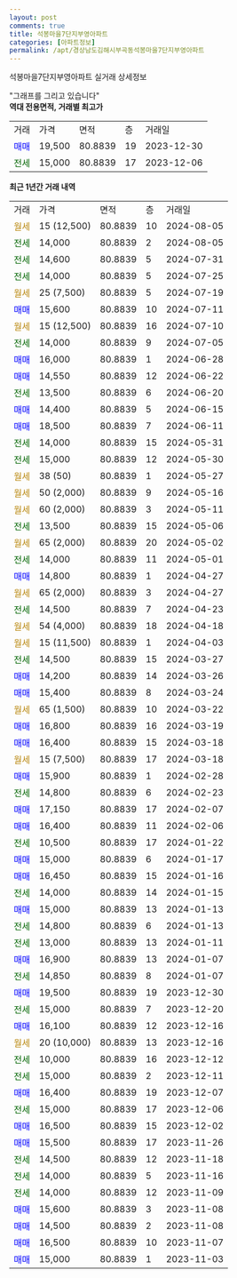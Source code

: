 ```yaml
---
layout: post
comments: true
title: 석봉마을7단지부영아파트
categories: [아파트정보]
permalink: /apt/경상남도김해시부곡동석봉마을7단지부영아파트
---
```


석봉마을7단지부영아파트 실거래 상세정보

<script type="text/javascript">
  google.charts.load('current', {'packages':['line', 'corechart']});
  google.charts.setOnLoadCallback(drawChart);

  function drawChart() {
    var data = new google.visualization.DataTable();
    data.addColumn('date', '거래일');
    data.addColumn('number', "매매");
    data.addColumn('number', "전세");
    data.addColumn('number', "전매");

    data.addRows([[new Date(Date.parse("2024-08-05")), null, null, null], [new Date(Date.parse("2024-08-05")), null, 14000, null], [new Date(Date.parse("2024-07-31")), null, 14600, null], [new Date(Date.parse("2024-07-25")), null, 14000, null], [new Date(Date.parse("2024-07-19")), null, null, null], [new Date(Date.parse("2024-07-11")), 15600, null, null], [new Date(Date.parse("2024-07-10")), null, null, null], [new Date(Date.parse("2024-07-05")), null, 14000, null], [new Date(Date.parse("2024-06-28")), 16000, null, null], [new Date(Date.parse("2024-06-22")), 14550, null, null], [new Date(Date.parse("2024-06-20")), null, 13500, null], [new Date(Date.parse("2024-06-15")), 14400, null, null], [new Date(Date.parse("2024-06-11")), 18500, null, null], [new Date(Date.parse("2024-05-31")), null, 14000, null], [new Date(Date.parse("2024-05-30")), null, 15000, null], [new Date(Date.parse("2024-05-27")), null, null, null], [new Date(Date.parse("2024-05-16")), null, null, null], [new Date(Date.parse("2024-05-11")), null, null, null], [new Date(Date.parse("2024-05-06")), null, 13500, null], [new Date(Date.parse("2024-05-02")), null, null, null], [new Date(Date.parse("2024-05-01")), null, 14000, null], [new Date(Date.parse("2024-04-27")), 14800, null, null], [new Date(Date.parse("2024-04-27")), null, null, null], [new Date(Date.parse("2024-04-23")), null, 14500, null], [new Date(Date.parse("2024-04-18")), null, null, null], [new Date(Date.parse("2024-04-03")), null, null, null], [new Date(Date.parse("2024-03-27")), null, 14500, null], [new Date(Date.parse("2024-03-26")), 14200, null, null], [new Date(Date.parse("2024-03-24")), 15400, null, null], [new Date(Date.parse("2024-03-22")), null, null, null], [new Date(Date.parse("2024-03-19")), 16800, null, null], [new Date(Date.parse("2024-03-18")), 16400, null, null], [new Date(Date.parse("2024-03-18")), null, null, null], [new Date(Date.parse("2024-02-28")), 15900, null, null], [new Date(Date.parse("2024-02-23")), null, 14800, null], [new Date(Date.parse("2024-02-07")), 17150, null, null], [new Date(Date.parse("2024-02-06")), 16400, null, null], [new Date(Date.parse("2024-01-22")), null, 10500, null], [new Date(Date.parse("2024-01-17")), 15000, null, null], [new Date(Date.parse("2024-01-16")), 16450, null, null], [new Date(Date.parse("2024-01-15")), null, 14000, null], [new Date(Date.parse("2024-01-13")), 15000, null, null], [new Date(Date.parse("2024-01-13")), null, 14800, null], [new Date(Date.parse("2024-01-11")), null, 13000, null], [new Date(Date.parse("2024-01-07")), 16900, null, null], [new Date(Date.parse("2024-01-07")), null, 14850, null], [new Date(Date.parse("2023-12-30")), 19500, null, null], [new Date(Date.parse("2023-12-20")), null, 15000, null], [new Date(Date.parse("2023-12-16")), 16100, null, null], [new Date(Date.parse("2023-12-16")), null, null, null], [new Date(Date.parse("2023-12-12")), null, 10000, null], [new Date(Date.parse("2023-12-11")), null, 15000, null], [new Date(Date.parse("2023-12-07")), 16400, null, null], [new Date(Date.parse("2023-12-06")), null, 15000, null], [new Date(Date.parse("2023-12-02")), 16500, null, null], [new Date(Date.parse("2023-11-26")), 15500, null, null], [new Date(Date.parse("2023-11-18")), null, 14500, null], [new Date(Date.parse("2023-11-16")), null, 14000, null], [new Date(Date.parse("2023-11-09")), null, 14000, null], [new Date(Date.parse("2023-11-08")), 15600, null, null], [new Date(Date.parse("2023-11-08")), 14500, null, null], [new Date(Date.parse("2023-11-07")), 16500, null, null], [new Date(Date.parse("2023-11-03")), 15000, null, null]]);

    var options = {
      hAxis: {
        format: 'yyyy/MM/dd'
      },    
      lineWidth: 0,
      pointsVisible: true,    
      title: '최근 1년간 유형별 실거래가 분포',
      legend: { position: 'bottom' }
    };

    var formatter = new google.visualization.NumberFormat({pattern:'###,###'} );
    formatter.format(data, 1);
    formatter.format(data, 2);
    
    setTimeout(function() {
        var chart = new google.visualization.LineChart(document.getElementById('columnchart_material'));
        chart.draw(data, (options));
        document.getElementById('loading').style.display = 'none';
    }, 200);
  }
</script>


<div id="loading" style="z-index:20; display: block; margin-left: 0px">"그래프를 그리고 있습니다"</div>
<div id="columnchart_material" style="width: 95%; margin-left: 0px; display: block"></div>
<!-- contents start -->
<b>역대 전용면적, 거래별 최고가</b>
<table class="sortable">
    <tr>
      <td>거래</td>
      <td>가격</td>
      <td>면적</td>
      <td>층</td>
      <td>거래일</td>
    </tr>
        <tr>
          <td><a style="color: blue">매매</a></td>
          <td>19,500</td>
          <td>80.8839</td>
          <td>19</td>
          <td>2023-12-30</td>
        </tr>        
        <tr>
              <td><a style="color: darkgreen">전세</a></td>
              <td>15,000</td>
              <td>80.8839</td>
              <td>17</td>
              <td>2023-12-06</td>
            </tr>        
    
</table>

<b>최근 1년간 거래 내역</b>

<table class="sortable">
    <tr>
      <td>거래</td>
      <td>가격</td>
      <td>면적</td>
      <td>층</td>
      <td>거래일</td>
    </tr>
    <tr>
      <td><a style="color: darkgoldenrod">월세</a></td>
      <td>15 (12,500)</td>
      <td>80.8839</td>
      <td>10</td>
      <td>2024-08-05</td>
    </tr>          <tr>
      <td><a style="color: darkgreen">전세</a></td>
      <td>14,000</td>
      <td>80.8839</td>
      <td>2</td>
      <td>2024-08-05</td>
    </tr>          <tr>
      <td><a style="color: darkgreen">전세</a></td>
      <td>14,600</td>
      <td>80.8839</td>
      <td>5</td>
      <td>2024-07-31</td>
    </tr>          <tr>
      <td><a style="color: darkgreen">전세</a></td>
      <td>14,000</td>
      <td>80.8839</td>
      <td>5</td>
      <td>2024-07-25</td>
    </tr>          <tr>
      <td><a style="color: darkgoldenrod">월세</a></td>
      <td>25 (7,500)</td>
      <td>80.8839</td>
      <td>5</td>
      <td>2024-07-19</td>
    </tr>          <tr>
      <td><a style="color: blue">매매</a></td>
      <td>15,600</td>
      <td>80.8839</td>
      <td>10</td>
      <td>2024-07-11</td>
    </tr>          <tr>
      <td><a style="color: darkgoldenrod">월세</a></td>
      <td>15 (12,500)</td>
      <td>80.8839</td>
      <td>16</td>
      <td>2024-07-10</td>
    </tr>          <tr>
      <td><a style="color: darkgreen">전세</a></td>
      <td>14,000</td>
      <td>80.8839</td>
      <td>9</td>
      <td>2024-07-05</td>
    </tr>          <tr>
      <td><a style="color: blue">매매</a></td>
      <td>16,000</td>
      <td>80.8839</td>
      <td>1</td>
      <td>2024-06-28</td>
    </tr>          <tr>
      <td><a style="color: blue">매매</a></td>
      <td>14,550</td>
      <td>80.8839</td>
      <td>12</td>
      <td>2024-06-22</td>
    </tr>          <tr>
      <td><a style="color: darkgreen">전세</a></td>
      <td>13,500</td>
      <td>80.8839</td>
      <td>6</td>
      <td>2024-06-20</td>
    </tr>          <tr>
      <td><a style="color: blue">매매</a></td>
      <td>14,400</td>
      <td>80.8839</td>
      <td>5</td>
      <td>2024-06-15</td>
    </tr>          <tr>
      <td><a style="color: blue">매매</a></td>
      <td>18,500</td>
      <td>80.8839</td>
      <td>7</td>
      <td>2024-06-11</td>
    </tr>          <tr>
      <td><a style="color: darkgreen">전세</a></td>
      <td>14,000</td>
      <td>80.8839</td>
      <td>15</td>
      <td>2024-05-31</td>
    </tr>          <tr>
      <td><a style="color: darkgreen">전세</a></td>
      <td>15,000</td>
      <td>80.8839</td>
      <td>12</td>
      <td>2024-05-30</td>
    </tr>          <tr>
      <td><a style="color: darkgoldenrod">월세</a></td>
      <td>38 (50)</td>
      <td>80.8839</td>
      <td>1</td>
      <td>2024-05-27</td>
    </tr>          <tr>
      <td><a style="color: darkgoldenrod">월세</a></td>
      <td>50 (2,000)</td>
      <td>80.8839</td>
      <td>9</td>
      <td>2024-05-16</td>
    </tr>          <tr>
      <td><a style="color: darkgoldenrod">월세</a></td>
      <td>60 (2,000)</td>
      <td>80.8839</td>
      <td>3</td>
      <td>2024-05-11</td>
    </tr>          <tr>
      <td><a style="color: darkgreen">전세</a></td>
      <td>13,500</td>
      <td>80.8839</td>
      <td>15</td>
      <td>2024-05-06</td>
    </tr>          <tr>
      <td><a style="color: darkgoldenrod">월세</a></td>
      <td>65 (2,000)</td>
      <td>80.8839</td>
      <td>20</td>
      <td>2024-05-02</td>
    </tr>          <tr>
      <td><a style="color: darkgreen">전세</a></td>
      <td>14,000</td>
      <td>80.8839</td>
      <td>11</td>
      <td>2024-05-01</td>
    </tr>          <tr>
      <td><a style="color: blue">매매</a></td>
      <td>14,800</td>
      <td>80.8839</td>
      <td>1</td>
      <td>2024-04-27</td>
    </tr>          <tr>
      <td><a style="color: darkgoldenrod">월세</a></td>
      <td>65 (2,000)</td>
      <td>80.8839</td>
      <td>3</td>
      <td>2024-04-27</td>
    </tr>          <tr>
      <td><a style="color: darkgreen">전세</a></td>
      <td>14,500</td>
      <td>80.8839</td>
      <td>7</td>
      <td>2024-04-23</td>
    </tr>          <tr>
      <td><a style="color: darkgoldenrod">월세</a></td>
      <td>54 (4,000)</td>
      <td>80.8839</td>
      <td>18</td>
      <td>2024-04-18</td>
    </tr>          <tr>
      <td><a style="color: darkgoldenrod">월세</a></td>
      <td>15 (11,500)</td>
      <td>80.8839</td>
      <td>1</td>
      <td>2024-04-03</td>
    </tr>          <tr>
      <td><a style="color: darkgreen">전세</a></td>
      <td>14,500</td>
      <td>80.8839</td>
      <td>15</td>
      <td>2024-03-27</td>
    </tr>          <tr>
      <td><a style="color: blue">매매</a></td>
      <td>14,200</td>
      <td>80.8839</td>
      <td>14</td>
      <td>2024-03-26</td>
    </tr>          <tr>
      <td><a style="color: blue">매매</a></td>
      <td>15,400</td>
      <td>80.8839</td>
      <td>8</td>
      <td>2024-03-24</td>
    </tr>          <tr>
      <td><a style="color: darkgoldenrod">월세</a></td>
      <td>65 (1,500)</td>
      <td>80.8839</td>
      <td>10</td>
      <td>2024-03-22</td>
    </tr>          <tr>
      <td><a style="color: blue">매매</a></td>
      <td>16,800</td>
      <td>80.8839</td>
      <td>16</td>
      <td>2024-03-19</td>
    </tr>          <tr>
      <td><a style="color: blue">매매</a></td>
      <td>16,400</td>
      <td>80.8839</td>
      <td>15</td>
      <td>2024-03-18</td>
    </tr>          <tr>
      <td><a style="color: darkgoldenrod">월세</a></td>
      <td>15 (7,500)</td>
      <td>80.8839</td>
      <td>17</td>
      <td>2024-03-18</td>
    </tr>          <tr>
      <td><a style="color: blue">매매</a></td>
      <td>15,900</td>
      <td>80.8839</td>
      <td>1</td>
      <td>2024-02-28</td>
    </tr>          <tr>
      <td><a style="color: darkgreen">전세</a></td>
      <td>14,800</td>
      <td>80.8839</td>
      <td>6</td>
      <td>2024-02-23</td>
    </tr>          <tr>
      <td><a style="color: blue">매매</a></td>
      <td>17,150</td>
      <td>80.8839</td>
      <td>17</td>
      <td>2024-02-07</td>
    </tr>          <tr>
      <td><a style="color: blue">매매</a></td>
      <td>16,400</td>
      <td>80.8839</td>
      <td>11</td>
      <td>2024-02-06</td>
    </tr>          <tr>
      <td><a style="color: darkgreen">전세</a></td>
      <td>10,500</td>
      <td>80.8839</td>
      <td>17</td>
      <td>2024-01-22</td>
    </tr>          <tr>
      <td><a style="color: blue">매매</a></td>
      <td>15,000</td>
      <td>80.8839</td>
      <td>6</td>
      <td>2024-01-17</td>
    </tr>          <tr>
      <td><a style="color: blue">매매</a></td>
      <td>16,450</td>
      <td>80.8839</td>
      <td>15</td>
      <td>2024-01-16</td>
    </tr>          <tr>
      <td><a style="color: darkgreen">전세</a></td>
      <td>14,000</td>
      <td>80.8839</td>
      <td>14</td>
      <td>2024-01-15</td>
    </tr>          <tr>
      <td><a style="color: blue">매매</a></td>
      <td>15,000</td>
      <td>80.8839</td>
      <td>13</td>
      <td>2024-01-13</td>
    </tr>          <tr>
      <td><a style="color: darkgreen">전세</a></td>
      <td>14,800</td>
      <td>80.8839</td>
      <td>6</td>
      <td>2024-01-13</td>
    </tr>          <tr>
      <td><a style="color: darkgreen">전세</a></td>
      <td>13,000</td>
      <td>80.8839</td>
      <td>13</td>
      <td>2024-01-11</td>
    </tr>          <tr>
      <td><a style="color: blue">매매</a></td>
      <td>16,900</td>
      <td>80.8839</td>
      <td>13</td>
      <td>2024-01-07</td>
    </tr>          <tr>
      <td><a style="color: darkgreen">전세</a></td>
      <td>14,850</td>
      <td>80.8839</td>
      <td>8</td>
      <td>2024-01-07</td>
    </tr>          <tr>
      <td><a style="color: blue">매매</a></td>
      <td>19,500</td>
      <td>80.8839</td>
      <td>19</td>
      <td>2023-12-30</td>
    </tr>          <tr>
      <td><a style="color: darkgreen">전세</a></td>
      <td>15,000</td>
      <td>80.8839</td>
      <td>7</td>
      <td>2023-12-20</td>
    </tr>          <tr>
      <td><a style="color: blue">매매</a></td>
      <td>16,100</td>
      <td>80.8839</td>
      <td>12</td>
      <td>2023-12-16</td>
    </tr>          <tr>
      <td><a style="color: darkgoldenrod">월세</a></td>
      <td>20 (10,000)</td>
      <td>80.8839</td>
      <td>13</td>
      <td>2023-12-16</td>
    </tr>          <tr>
      <td><a style="color: darkgreen">전세</a></td>
      <td>10,000</td>
      <td>80.8839</td>
      <td>16</td>
      <td>2023-12-12</td>
    </tr>          <tr>
      <td><a style="color: darkgreen">전세</a></td>
      <td>15,000</td>
      <td>80.8839</td>
      <td>2</td>
      <td>2023-12-11</td>
    </tr>          <tr>
      <td><a style="color: blue">매매</a></td>
      <td>16,400</td>
      <td>80.8839</td>
      <td>19</td>
      <td>2023-12-07</td>
    </tr>          <tr>
      <td><a style="color: darkgreen">전세</a></td>
      <td>15,000</td>
      <td>80.8839</td>
      <td>17</td>
      <td>2023-12-06</td>
    </tr>          <tr>
      <td><a style="color: blue">매매</a></td>
      <td>16,500</td>
      <td>80.8839</td>
      <td>15</td>
      <td>2023-12-02</td>
    </tr>          <tr>
      <td><a style="color: blue">매매</a></td>
      <td>15,500</td>
      <td>80.8839</td>
      <td>17</td>
      <td>2023-11-26</td>
    </tr>          <tr>
      <td><a style="color: darkgreen">전세</a></td>
      <td>14,500</td>
      <td>80.8839</td>
      <td>12</td>
      <td>2023-11-18</td>
    </tr>          <tr>
      <td><a style="color: darkgreen">전세</a></td>
      <td>14,000</td>
      <td>80.8839</td>
      <td>5</td>
      <td>2023-11-16</td>
    </tr>          <tr>
      <td><a style="color: darkgreen">전세</a></td>
      <td>14,000</td>
      <td>80.8839</td>
      <td>12</td>
      <td>2023-11-09</td>
    </tr>          <tr>
      <td><a style="color: blue">매매</a></td>
      <td>15,600</td>
      <td>80.8839</td>
      <td>3</td>
      <td>2023-11-08</td>
    </tr>          <tr>
      <td><a style="color: blue">매매</a></td>
      <td>14,500</td>
      <td>80.8839</td>
      <td>2</td>
      <td>2023-11-08</td>
    </tr>          <tr>
      <td><a style="color: blue">매매</a></td>
      <td>16,500</td>
      <td>80.8839</td>
      <td>10</td>
      <td>2023-11-07</td>
    </tr>          <tr>
      <td><a style="color: blue">매매</a></td>
      <td>15,000</td>
      <td>80.8839</td>
      <td>1</td>
      <td>2023-11-03</td>
    </tr>      </table>
<!-- contents end -->    


